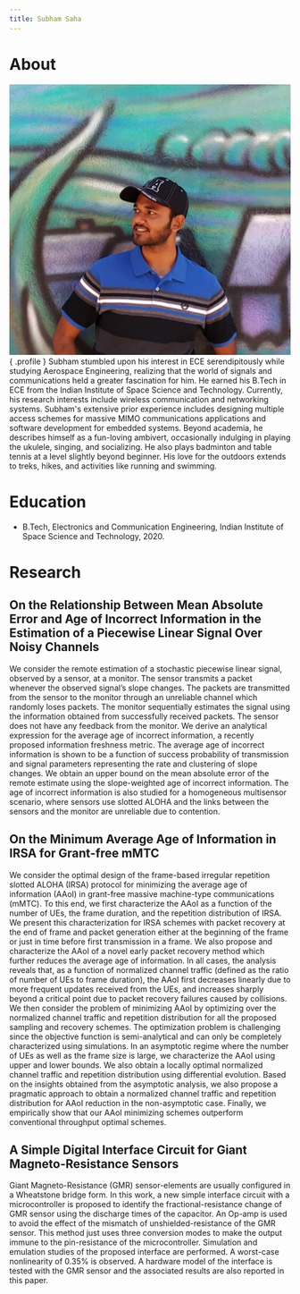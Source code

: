 ```yaml
---
title: Subham Saha
---
```


About
=====

![](./profile.jpg){ .profile }
Subham stumbled upon his interest in ECE serendipitously while studying Aerospace Engineering, realizing that the world of signals and communications held a greater fascination for him. He earned his B.Tech in ECE from the Indian Institute of Space Science and Technology. Currently, his research interests include wireless communication and networking systems. Subham's extensive prior experience includes designing multiple access schemes for massive MIMO communications applications and software development for embedded systems. Beyond academia, he describes himself as a fun-loving ambivert, occasionally indulging in playing the ukulele, singing, and socializing. He also plays badminton and table tennis at a level slightly beyond beginner. His love for the outdoors extends to treks, hikes, and activities like running and swimming.

Education
=========
- B.Tech, Electronics and Communication Engineering, Indian Institute of Space Science and Technology, 2020.

Research
========

On the Relationship Between Mean Absolute Error and Age of Incorrect Information in the Estimation of a Piecewise Linear Signal Over Noisy Channels
---------------------------------------------------------------------------------------------------------------------------------------------------
We consider the remote estimation of a stochastic piecewise linear signal, observed by a sensor, at a monitor. The sensor transmits a packet whenever the observed signal’s slope changes. The packets are transmitted from the sensor to the monitor through an unreliable channel which randomly loses packets. The monitor sequentially estimates the signal using the information obtained from successfully received packets. The sensor does not have any feedback from the monitor. We derive an analytical expression for the average age of incorrect information, a recently proposed information freshness metric. The average age of incorrect information is shown to be a function of success probability of transmission and signal parameters representing the rate and clustering of slope changes. We obtain an upper bound on the mean absolute error of the remote estimate using the slope-weighted age of incorrect information. The age of incorrect information is also studied for a homogeneous multisensor scenario, where sensors use slotted ALOHA and the links between the sensors and the monitor are unreliable due to contention.

On the Minimum Average Age of Information in IRSA for Grant-free mMTC
---------------------------------------------------------------------
We consider the optimal design of the frame-based irregular repetition slotted ALOHA (IRSA) protocol for minimizing the average age of information (AAoI) in grant-free massive machine-type communications (mMTC). To this end, we first characterize the AAoI as a function of the number of UEs, the frame duration, and the repetition distribution of IRSA. We present this characterization for IRSA schemes with packet recovery at the end of frame and packet generation either at the beginning of the frame or just in time before first transmission in a frame. We also propose and characterize the AAoI of a novel early packet recovery method which further reduces the average age of information. In all cases, the analysis reveals that, as a function of normalized channel traffic (defined as the ratio of number of UEs to frame duration), the AAoI first decreases linearly due to more frequent updates received from the UEs, and increases sharply beyond a critical point due to packet recovery failures caused by collisions. We then consider the problem of minimizing AAoI by optimizing over the normalized channel traffic and repetition distribution for all the proposed sampling and recovery schemes. The optimization problem is challenging since the objective function is semi-analytical and can only be completely characterized using simulations. In an asymptotic regime where the number of UEs as well as the frame size is large, we characterize the AAoI using upper and lower bounds. We also obtain a locally optimal normalized channel traffic and repetition distribution using differential evolution. Based on the insights obtained from the asymptotic analysis, we also propose a pragmatic approach to obtain a normalized channel traffic and repetition distribution for AAoI reduction in the non-asymptotic case. Finally, we empirically show that our AAoI minimizing schemes outperform conventional throughput optimal schemes.

A Simple Digital Interface Circuit for Giant Magneto-Resistance Sensors
-----------------------------------------------------------------------
Giant Magneto-Resistance (GMR) sensor-elements are usually configured in a Wheatstone bridge form. In this work, a new simple interface circuit with a microcontroller is proposed to identify the fractional-resistance change of GMR sensor using the discharge times of the capacitor. An Op-amp is used to avoid the effect of the mismatch of unshielded-resistance of the GMR sensor. This method just uses three conversion modes to make the output immune to the pin-resistance of the microcontroller. Simulation and emulation studies of the proposed interface are performed. A worst-case nonlinearity of 0.35% is observed. A hardware model of the interface is tested with the GMR sensor and the associated results are also reported in this paper.
